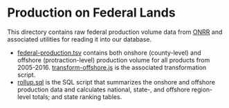 # Production on Federal Lands
This directory contains raw federal production volume data from [ONRR] and
associated utilities for reading it into our database.

* [federal-production.tsv](federal-production.tsv) contains both onshore
  (county-level) and offshore (protraction-level) production volume for all
  products from 2005-2016.
  [transform-offshore.js](transform-offshore.js) is the associated
  transformation script.
* [rollup.sql](rollup.sql) is the SQL script that summarizes the onshore and
  offshore production data and calculates national, state-, and offshore
  region-level totals; and state ranking tables.

[ONRR]: http://onrr.gov/
